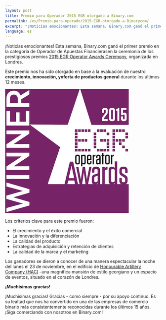 ```yaml
---
layout: post
title: Premio para Operador 2015 EGR otorgado a Binary.com
permalink: /es/Premio-para-operador2015-EGR-otorgado-a-Binarycom/
excerpt: "¡Noticias emocionantes! Esta semana, Binary.com ganó el primer premio en la categoría de Operador de Apuestas Financierasen la ceremonia de los prestigiosos premios..."
language: es
---
```


¡Noticias emocionantes! Esta semana, Binary.com ganó el primer premio en la categoría de Operador de Apuestas Financierasen la ceremonia de los prestigiosos premios [2015 EGR Operator Awards Ceremony](https://www.eiseverywhere.com/ehome/135475/308461/?&), organizada en Londres.


Este premio nos ha sido otorgado en base a la evaluación de nuestro **crecimiento, innovación, yoferta de productos general** durante los últimos 12 meses.

![](/images/Financial-betting-operator.jpg)

Los criterios clave para este premio fueron:

*	El crecimiento y el éxito comercial
*	La innovación y la diferenciación
*	La calidad del producto
*	Estrategias de adquisición y retención de clientes
*	La calidad de la marca y el marketing



Los ganadores se dieron a conocer de una manera espectacular la noche del lunes el 23 de noviembre, en el edificio de [Honourable Artillery Company (HAC)](http://www.hac.org.uk/events) –una magnífica mansión de estilo georgiano y un espacio de eventos, situado en el corazón de Londres.



**¡Muchísimas gracias!**

¡Muchísimas gracias!
Gracias - como siempre - por su apoyo continuo. Es su lealtad que nos ha convertido en una de las empresas de comercio binario más consistentemente reconocidas durante los últimos 15 años.
¡Siga comerciando con nosotros en Binary.com!
